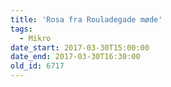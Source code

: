 ```yaml
---
title: 'Rosa fra Rouladegade møde'
tags:
  - Mikro
date_start: 2017-03-30T15:00:00
date_end: 2017-03-30T16:30:00
old_id: 6717
---
```

